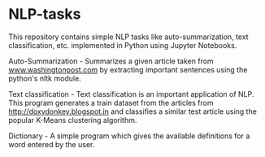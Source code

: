 # NLP-tasks
This repository contains simple NLP tasks like auto-summarization, text classification, etc. implemented in Python using Jupyter Notebooks.

Auto-Summarization - Summarizes a given article taken from www.washingtonpost.com by extracting important sentences using the python's nltk module.

Text classification - Text classification is an important application of NLP. This program generates a train dataset from the articles from http://doxydonkey.blogspot.in and classifies a similar test article using the popular K-Means clustering algorithm. 

Dictionary - A simple program which gives the available definitions for a word entered by the user.
